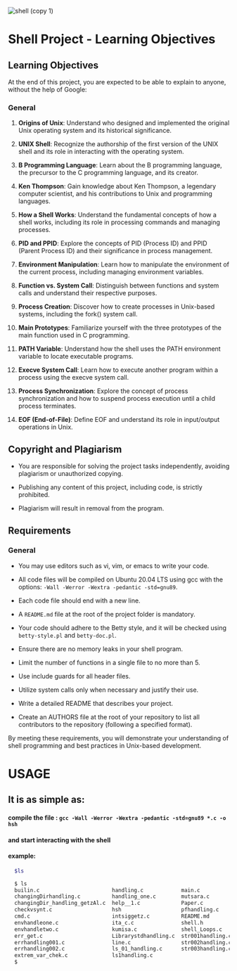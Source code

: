 ![shell (copy 1)](https://github.com/AMINEXD33/simple_shell/assets/89471262/91672e94-3154-4d85-ba32-278fbd6a2563)
# Shell Project - Learning Objectives


## Learning Objectives

At the end of this project, you are expected to be able to explain to anyone, without the help of Google:

### General

1. **Origins of Unix**: Understand who designed and implemented the original Unix operating system and its historical significance.

2. **UNIX Shell**: Recognize the authorship of the first version of the UNIX shell and its role in interacting with the operating system.

3. **B Programming Language**: Learn about the B programming language, the precursor to the C programming language, and its creator.

4. **Ken Thompson**: Gain knowledge about Ken Thompson, a legendary computer scientist, and his contributions to Unix and programming languages.

5. **How a Shell Works**: Understand the fundamental concepts of how a shell works, including its role in processing commands and managing processes.

6. **PID and PPID**: Explore the concepts of PID (Process ID) and PPID (Parent Process ID) and their significance in process management.

7. **Environment Manipulation**: Learn how to manipulate the environment of the current process, including managing environment variables.

8. **Function vs. System Call**: Distinguish between functions and system calls and understand their respective purposes.

9. **Process Creation**: Discover how to create processes in Unix-based systems, including the fork() system call.

10. **Main Prototypes**: Familiarize yourself with the three prototypes of the main function used in C programming.

11. **PATH Variable**: Understand how the shell uses the PATH environment variable to locate executable programs.

12. **Execve System Call**: Learn how to execute another program within a process using the execve system call.

13. **Process Synchronization**: Explore the concept of process synchronization and how to suspend process execution until a child process terminates.

14. **EOF (End-of-File)**: Define EOF and understand its role in input/output operations in Unix.

## Copyright and Plagiarism

- You are responsible for solving the project tasks independently, avoiding plagiarism or unauthorized copying.

- Publishing any content of this project, including code, is strictly prohibited.

- Plagiarism will result in removal from the program.

## Requirements

### General

- You may use editors such as vi, vim, or emacs to write your code.

- All code files will be compiled on Ubuntu 20.04 LTS using gcc with the options: `-Wall -Werror -Wextra -pedantic -std=gnu89`.

- Each code file should end with a new line.

- A `README.md` file at the root of the project folder is mandatory.

- Your code should adhere to the Betty style, and it will be checked using `betty-style.pl` and `betty-doc.pl`.

- Ensure there are no memory leaks in your shell program.

- Limit the number of functions in a single file to no more than 5.

- Use include guards for all header files.

- Utilize system calls only when necessary and justify their use.

- Write a detailed README that describes your project.

- Create an AUTHORS file at the root of your repository to list all contributors to the repository (following a specified format).

By meeting these requirements, you will demonstrate your understanding of shell programming and best practices in Unix-based development.


# USAGE

## It is as simple as:
#### compile the file : `gcc -Wall -Werror -Wextra -pedantic -std=gnu89 *.c -o hsh`
#### and start interacting with the shell

#### example:
```bash
  $ls
```
```bash
  $ ls
  builin.c                       handling.c            main.c
  changingDirhandling.c          handling_one.c        mutsara.c
  changingDir_handling_getzAl.c  help__1.c             Paper.c
  checkvsynt.c                   hsh                   pfhandling.c
  cmd.c                          intsiggetz.c          README.md
  envhandleone.c                 ita_c.c               shell.h
  envhandletwo.c                 kumisa.c              shell_Loops.c
  err_get.c                      Librarystdhandling.c  str001handling.c
  errhandling001.c               line.c                str002handling.c
  errhandling002.c               ls_01_handling.c      str003handling.c
  extrem_var_chek.c              ls1handling.c
  $ 

```
